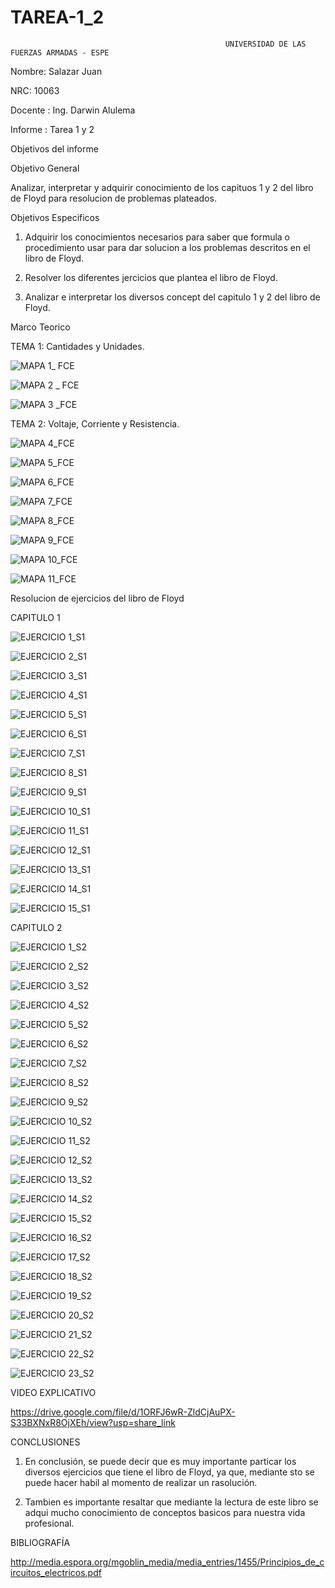# TAREA-1_2
 
                                                    UNIVERSIDAD DE LAS FUERZAS ARMADAS - ESPE 
Nombre: Salazar Juan

NRC: 10063 

Docente : Ing. Darwin Alulema

Informe : Tarea 1 y 2 

Objetivos del informe 

Objetivo General 

Analizar, interpretar y adquirir conocimiento de  los capituos 1 y 2 del libro de  Floyd para resolucion  de problemas plateados.

Objetivos Especificos 

1. Adquirir los conocimientos necesarios para saber que formula o procedimiento usar para dar solucion a los problemas descritos en el libro de Floyd.

2. Resolver los diferentes jercicios que plantea el libro de Floyd.

3. Analizar e interpretar los diversos concept del capitulo 1 y 2 del libro de Floyd.

Marco Teorico 

TEMA 1: Cantidades y Unidades.

![MAPA 1_ FCE](https://user-images.githubusercontent.com/116821649/200985827-634e3606-3d93-4353-b9ff-1898fcd53cac.png)

![MAPA 2 _ FCE](https://user-images.githubusercontent.com/116821649/200986641-c45e003f-ae16-438f-b735-23f08a486728.png)

![MAPA 3 _FCE](https://user-images.githubusercontent.com/116821649/200986678-af5871f4-82b7-428b-882c-ff6a0157f626.png)

TEMA 2: Voltaje, Corriente y Resistencia.

![MAPA 4_FCE](https://user-images.githubusercontent.com/116821649/200987012-43d8fc60-dd59-46ac-9018-8e96b0c97693.png)

![MAPA 5_FCE](https://user-images.githubusercontent.com/116821649/200987033-c9532377-91ce-43af-a629-6936d409ddaf.png)

![MAPA 6_FCE](https://user-images.githubusercontent.com/116821649/200987055-7a02946a-0611-4fc6-b0fa-b7ac5c52750e.png)

![MAPA 7_FCE](https://user-images.githubusercontent.com/116821649/200987140-2f24435e-4322-468b-920d-46638f49366c.png)

![MAPA 8_FCE](https://user-images.githubusercontent.com/116821649/200987168-4a0c8f7e-6834-4199-8932-484d0256d1ba.png)

![MAPA 9_FCE](https://user-images.githubusercontent.com/116821649/200987210-fb0dcc03-45ab-4306-825c-9c2d177bd403.png)

![MAPA 10_FCE](https://user-images.githubusercontent.com/116821649/200987238-83af3be9-8cbf-4108-a3ad-6f6304655728.png)

![MAPA 11_FCE](https://user-images.githubusercontent.com/116821649/200987276-056b1131-bc3b-4746-bbff-6ac2537f60f4.png)

Resolucion de ejercicios del libro de Floyd 

CAPITULO 1 

![EJERCICIO 1_S1](https://user-images.githubusercontent.com/116821649/200987419-21f8e805-0c4e-458e-9390-1a25dbf6bc7c.jpg)

![EJERCICIO 2_S1](https://user-images.githubusercontent.com/116821649/200987779-c70a5d2d-ae59-4fac-b0cc-5dd366a59b75.jpg)

![EJERCICIO 3_S1](https://user-images.githubusercontent.com/116821649/200987821-6c077a68-e607-415f-aa8c-91a0a712412c.jpg)

![EJERCICIO 4_S1](https://user-images.githubusercontent.com/116821649/200987854-227bab08-2bbd-4330-8211-dd151aecc649.jpg)

![EJERCICIO 5_S1](https://user-images.githubusercontent.com/116821649/200987875-c985ebcf-e081-4d3d-8c2b-2275ccbe5063.jpg)

![EJERCICIO 6_S1](https://user-images.githubusercontent.com/116821649/200988105-493f0c6c-e097-4ee6-9ccb-83d99295449c.jpg)

![EJERCICIO 7_S1](https://user-images.githubusercontent.com/116821649/200988131-c67b0f9c-2c49-4d1b-8f76-73ca82f89827.jpg)

![EJERCICIO 8_S1](https://user-images.githubusercontent.com/116821649/200988167-4123d8e2-e530-4a18-a6ca-39b42752c961.jpg)

![EJERCICIO 9_S1](https://user-images.githubusercontent.com/116821649/200988195-42fa42c2-278d-4501-9cc2-df8075f7e359.jpg)

![EJERCICIO 10_S1](https://user-images.githubusercontent.com/116821649/200988216-ce0aed95-1718-4f31-8409-5b91ce5e6929.jpg)

![EJERCICIO 11_S1](https://user-images.githubusercontent.com/116821649/200988242-33f562ae-d356-41a2-80a6-cd88c01ae1d3.jpg)

![EJERCICIO 12_S1](https://user-images.githubusercontent.com/116821649/200988262-de3e2f43-b583-44c3-9da8-a07986403d9d.jpg)

![EJERCICIO 13_S1](https://user-images.githubusercontent.com/116821649/200988284-2f37a0bf-e96c-4a59-b416-9842a5ba406c.jpg)

![EJERCICIO 14_S1](https://user-images.githubusercontent.com/116821649/200988301-264b3562-5b38-42be-9f1e-bcd1d96afa16.jpg)

![EJERCICIO 15_S1](https://user-images.githubusercontent.com/116821649/200988344-786f756a-64b9-43aa-a1ab-086e7e29c166.jpg)

CAPITULO 2

![EJERCICIO 1_S2](https://user-images.githubusercontent.com/116821649/200988463-9bcc49fd-2caf-4682-807a-e419b0bc0d79.jpg)

![EJERCICIO 2_S2](https://user-images.githubusercontent.com/116821649/200988486-3558eaef-ddf2-44a2-9bbf-87144cd04fdf.jpg)

![EJERCICIO 3_S2](https://user-images.githubusercontent.com/116821649/200988506-03950b12-7b20-4c89-924f-e47d7f730f82.jpg)

![EJERCICIO 4_S2](https://user-images.githubusercontent.com/116821649/200988569-4ceefed1-870f-497b-b84b-db4ac9ee36cd.jpg)

![EJERCICIO 5_S2](https://user-images.githubusercontent.com/116821649/200988616-b02e3394-8d5c-4c56-87fd-f9c7e4abf6ad.jpg)

![EJERCICIO 6_S2](https://user-images.githubusercontent.com/116821649/200988647-4157c3db-c5af-4c66-baa9-dcd365ad7b06.jpg)

![EJERCICIO 7_S2](https://user-images.githubusercontent.com/116821649/200988670-e5021288-1c0b-4620-814e-28576419f3e6.jpg)

![EJERCICIO 8_S2](https://user-images.githubusercontent.com/116821649/200988903-fb2aded0-fe16-4584-8d1c-4516deb05f09.jpg)

![EJERCICIO 9_S2](https://user-images.githubusercontent.com/116821649/200989049-ce7795b3-3427-4b60-be7c-2966673c206d.jpg)

![EJERCICIO 10_S2](https://user-images.githubusercontent.com/116821649/200989084-28d9b6e5-bdff-4742-a8b8-37bcdab2315f.jpg)

![EJERCICIO 11_S2](https://user-images.githubusercontent.com/116821649/200989125-8054cabd-2516-4b65-ad1e-c6572b156754.jpg)

![EJERCICIO 12_S2](https://user-images.githubusercontent.com/116821649/200989151-9c80bf51-73eb-41d9-986f-e3e52ccdc31a.jpg)

![EJERCICIO 13_S2](https://user-images.githubusercontent.com/116821649/200989185-78a79b49-d69d-4216-a512-2d54b038d6aa.jpg)

![EJERCICIO 14_S2](https://user-images.githubusercontent.com/116821649/200989210-d8f70f32-4f22-4f12-a3be-f002c2c58b66.jpg)

![EJERCICIO 15_S2](https://user-images.githubusercontent.com/116821649/200989241-3c1084e8-ed12-41e7-b9c9-24401c0165eb.jpg)

![EJERCICIO 16_S2](https://user-images.githubusercontent.com/116821649/200992652-9f65599d-8081-4019-b065-998f2ee2cbd3.jpg)

![EJERCICIO 17_S2](https://user-images.githubusercontent.com/116821649/200992668-a14249dc-d732-467b-9933-dea2f5d5cb61.jpg)

![EJERCICIO 18_S2](https://user-images.githubusercontent.com/116821649/200992681-f63d5bcd-0693-495a-9ce4-be0074b55ca8.jpg)

![EJERCICIO 19_S2](https://user-images.githubusercontent.com/116821649/200992711-7b3b2c13-3d71-42e3-8377-8cad8132677c.jpg)

![EJERCICIO 20_S2](https://user-images.githubusercontent.com/116821649/200992734-9501c800-5877-490d-9e99-effb11faa3ba.jpg)

![EJERCICIO 21_S2](https://user-images.githubusercontent.com/116821649/200992757-64858254-1007-4632-b903-f47729938c26.jpg)

![EJERCICIO 22_S2](https://user-images.githubusercontent.com/116821649/200992787-e2a242ce-69e7-4f7c-90ef-33360c44a06e.jpg)

![EJERCICIO 23_S2](https://user-images.githubusercontent.com/116821649/200992803-66b1f108-8f79-4d10-8878-fd1833548823.jpg)

VIDEO EXPLICATIVO 

https://drive.google.com/file/d/1ORFJ6wR-ZldCjAuPX-S33BXNxR8OjXEh/view?usp=share_link

CONCLUSIONES 

1. En conclusión, se puede decir que es muy importante particar los diversos ejercicios que tiene el libro de Floyd, ya que, mediante sto se puede hacer habil al momento de realizar un rasolución.

2. Tambien  es importante resaltar que mediante la lectura de este libro se adqui mucho conocimiento de conceptos basicos para nuestra vida profesional.

BIBLIOGRAFÍA 

http://media.espora.org/mgoblin_media/media_entries/1455/Principios_de_circuitos_electricos.pdf


